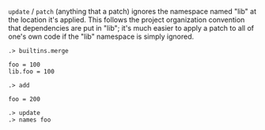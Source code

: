 `update` / `patch` (anything that a patch) ignores the namespace named "lib" at the location it's applied. This follows
the project organization convention that dependencies are put in "lib"; it's much easier to apply a patch to all of
one's own code if the "lib" namespace is simply ignored.

```ucm:hide
.> builtins.merge
```

```unison
foo = 100
lib.foo = 100
```

```ucm
.> add
```

```unison
foo = 200
```

```ucm
.> update
.> names foo
```
